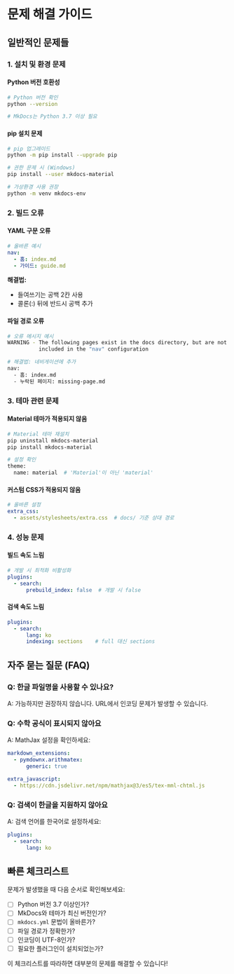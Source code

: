 # 문제 해결 가이드

## 일반적인 문제들

### 1. 설치 및 환경 문제

#### Python 버전 호환성
```bash
# Python 버전 확인
python --version

# MkDocs는 Python 3.7 이상 필요
```

#### pip 설치 문제
```bash
# pip 업그레이드
python -m pip install --upgrade pip

# 권한 문제 시 (Windows)
pip install --user mkdocs-material

# 가상환경 사용 권장
python -m venv mkdocs-env
```

### 2. 빌드 오류

#### YAML 구문 오류
```yaml
# 올바른 예시
nav:
  - 홈: index.md
  - 가이드: guide.md
```

**해결법:**
- 들여쓰기는 공백 2칸 사용
- 콜론(:) 뒤에 반드시 공백 추가

#### 파일 경로 오류
```bash
# 오류 메시지 예시
WARNING - The following pages exist in the docs directory, but are not 
          included in the "nav" configuration

# 해결법: 네비게이션에 추가
nav:
  - 홈: index.md
  - 누락된 페이지: missing-page.md
```

### 3. 테마 관련 문제

#### Material 테마가 적용되지 않음
```bash
# Material 테마 재설치
pip uninstall mkdocs-material
pip install mkdocs-material

# 설정 확인
theme:
  name: material  # 'Material'이 아닌 'material'
```

#### 커스텀 CSS가 적용되지 않음
```yaml
# 올바른 설정
extra_css:
  - assets/stylesheets/extra.css  # docs/ 기준 상대 경로
```

### 4. 성능 문제

#### 빌드 속도 느림
```yaml
# 개발 시 최적화 비활성화
plugins:
  - search:
      prebuild_index: false  # 개발 시 false
```

#### 검색 속도 느림
```yaml
plugins:
  - search:
      lang: ko
      indexing: sections    # full 대신 sections
```

## 자주 묻는 질문 (FAQ)

### Q: 한글 파일명을 사용할 수 있나요?
A: 가능하지만 권장하지 않습니다. URL에서 인코딩 문제가 발생할 수 있습니다.

### Q: 수학 공식이 표시되지 않아요
A: MathJax 설정을 확인하세요:
```yaml
markdown_extensions:
  - pymdownx.arithmatex:
      generic: true

extra_javascript:
  - https://cdn.jsdelivr.net/npm/mathjax@3/es5/tex-mml-chtml.js
```

### Q: 검색이 한글을 지원하지 않아요
A: 검색 언어를 한국어로 설정하세요:
```yaml
plugins:
  - search:
      lang: ko
```

## 빠른 체크리스트

문제가 발생했을 때 다음 순서로 확인해보세요:

- [ ] Python 버전 3.7 이상인가?
- [ ] MkDocs와 테마가 최신 버전인가?
- [ ] `mkdocs.yml` 문법이 올바른가?
- [ ] 파일 경로가 정확한가?
- [ ] 인코딩이 UTF-8인가?
- [ ] 필요한 플러그인이 설치되었는가?

이 체크리스트를 따라하면 대부분의 문제를 해결할 수 있습니다!